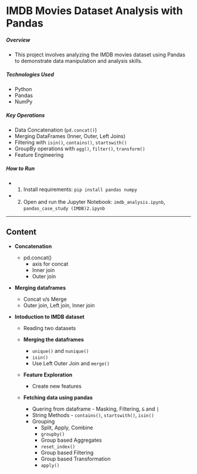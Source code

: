 # IMDB Movies Dataset Analysis with Pandas

##### Overview
- This project involves analyzing the IMDB movies dataset using Pandas to demonstrate data manipulation and analysis skills.

##### Technologies Used
- Python
- Pandas
- NumPy

##### Key Operations
- Data Concatenation (`pd.concat()`)
- Merging DataFrames (Inner, Outer, Left Joins)
- Filtering with `isin()`, `contains()`, `startswith()`
- GroupBy operations with `agg()`, `filter()`, `transform()`
- Feature Engineering

##### How to Run
- 1. Install requirements: `pip install pandas numpy`
- 2. Open and run the Jupyter Notebook: `imdb_analysis.ipynb`, `pandas_case_study (IMDB)2.ipynb`


---

## Content

  - **Concatenation**
    - pd.concat()
      - axis for concat
      - Inner join
      - Outer join
  

- **Merging dataframes**
    - Concat v/s Merge
    - Outer join, Left join, Inner join


- **Intoduction to IMDB dataset**
    - Reading two datasets
  
  
  - **Merging the dataframes**
    - `unique()` and `nunique()`
    - `isin()`
    - Use Left Outer Join and `merge()`
  
  
  - **Feature Exploration**
    - Create new features
  
  
  - **Fetching data using pandas**
    - Quering from dataframe - Masking, Filtering, `&` and `|`
    - String Methods - `contains()`, `startswith()`, `isin()`
    - Grouping
      - Split, Apply, Combine
      - `groupby()`
      - Group based Aggregates
      - `reset_index()`
      - Group based Filtering
      - Group based Transformation
      - `apply()`
  

      
